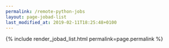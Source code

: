 ```yaml
---
permalink: /remote-python-jobs
layout: page-jobad-list
last_modified_at: 2019-02-11T18:25:48+0100
---
```

{% include render_jobad_list.html permalink=page.permalink %}
